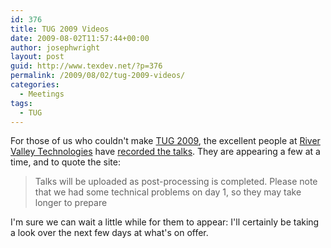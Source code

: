 ```yaml
---
id: 376
title: TUG 2009 Videos
date: 2009-08-02T11:57:44+00:00
author: josephwright
layout: post
guid: http://www.texdev.net/?p=376
permalink: /2009/08/02/tug-2009-videos/
categories:
  - Meetings
tags:
  - TUG
---
```

For those of us who couldn't make [TUG 2009](http://www.tug.org/tug2009/), the excellent people at [River Valley Technologies](http://river-valley.com/) have [recorded the talks](http://zeeba.tv/conferences/text/tex/tug2009/). They are appearing a few at a time, and to quote the site:

> Talks will be uploaded as post-processing is completed. Please note that we had some technical problems on day 1, so they may take longer to prepare

I'm sure we can wait a little while for them to appear: I'll certainly be taking a look over the next few days at what's on offer.
